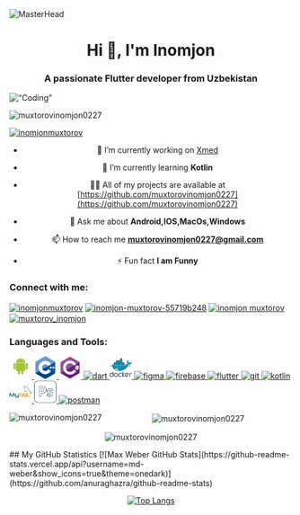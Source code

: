 <img src="https://camo.githubusercontent.com/7837f4bc8d5b8cf769702bc69957eee0511490a8b63cee82d8a160692ceb9d55/68747470733a2f2f6d69726f2e6d656469756d2e636f6d2f6d61782f313430302f312a766b6649346e464e6865433576307037777a447447672e676966" alt="MasterHead" data-canonical-src="https://miro.medium.com/max/1400/1*vkfI4nFNheC5v0p7wzDtGg.gif" style="max-width: 100%; display: inline-block;" data-target="animated-image.originalImage">
<h1 align="center">Hi 👋, I'm Inomjon</h1>
<h3 align="center">A passionate Flutter developer from Uzbekistan</h3>
<t align="center">
  <img alt=“Coding” align=“center” src="https://cdn.dribbble.com/users/1162077/screenshots/3848914/programmer.gif" width="400">
<p align="left"> <img src="https://komarev.com/ghpvc/?username=muxtorovinomjon0227&label=Profile%20views&color=0e75b6&style=flat" alt="muxtorovinomjon0227" /> </p>
  
<p align="left"> <a href="https://twitter.com/inomjonmuxtorov" target="blank"><img src="https://img.shields.io/twitter/follow/inomjonmuxtorov?logo=twitter&style=for-the-badge" alt="inomjonmuxtorov" /></a> </p>

- 🔭 I’m currently working on [Xmed](https://play.google.com/store/apps/details?id=com.telehealth.xmed&hl=en&gl=US)

- 🌱 I’m currently learning **Kotlin**

- 👨‍💻 All of my projects are available at [https://github.com/muxtorovinomjon0227](https://github.com/muxtorovinomjon0227)

- 💬 Ask me about **Android,IOS,MacOs,Windows**

- 📫 How to reach me **muxtorovinomjon0227@gmail.com**

- ⚡ Fun fact **I am Funny**

<h3 align="left">Connect with me:</h3>
<p align="left">
<a href="https://twitter.com/inomjonmuxtorov" target="blank"><img align="center" src="https://raw.githubusercontent.com/rahuldkjain/github-profile-readme-generator/master/src/images/icons/Social/twitter.svg" alt="inomjonmuxtorov" height="30" width="40" /></a>
<a href="https://linkedin.com/in/inomjon-muxtorov-55719b248" target="blank"><img align="center" src="https://raw.githubusercontent.com/rahuldkjain/github-profile-readme-generator/master/src/images/icons/Social/linked-in-alt.svg" alt="inomjon-muxtorov-55719b248" height="30" width="40" /></a>
<a href="https://fb.com/inomjon muxtorov" target="blank"><img align="center" src="https://raw.githubusercontent.com/rahuldkjain/github-profile-readme-generator/master/src/images/icons/Social/facebook.svg" alt="inomjon muxtorov" height="30" width="40" /></a>
<a href="https://instagram.com/muxtorov_inomjon" target="blank"><img align="center" src="https://raw.githubusercontent.com/rahuldkjain/github-profile-readme-generator/master/src/images/icons/Social/instagram.svg" alt="muxtorov_inomjon" height="30" width="40" /></a>
</p>

<h3 align="left">Languages and Tools:</h3>
<p align="left"> <a href="https://developer.android.com" target="_blank" rel="noreferrer"> <img src="https://raw.githubusercontent.com/devicons/devicon/master/icons/android/android-original-wordmark.svg" alt="android" width="40" height="40"/> </a> <a href="https://www.w3schools.com/cpp/" target="_blank" rel="noreferrer"> <img src="https://raw.githubusercontent.com/devicons/devicon/master/icons/cplusplus/cplusplus-original.svg" alt="cplusplus" width="40" height="40"/> </a> <a href="https://www.w3schools.com/cs/" target="_blank" rel="noreferrer"> <img src="https://raw.githubusercontent.com/devicons/devicon/master/icons/csharp/csharp-original.svg" alt="csharp" width="40" height="40"/> </a> <a href="https://dart.dev" target="_blank" rel="noreferrer"> <img src="https://www.vectorlogo.zone/logos/dartlang/dartlang-icon.svg" alt="dart" width="40" height="40"/> </a> <a href="https://www.docker.com/" target="_blank" rel="noreferrer"> <img src="https://raw.githubusercontent.com/devicons/devicon/master/icons/docker/docker-original-wordmark.svg" alt="docker" width="40" height="40"/> </a> <a href="https://www.figma.com/" target="_blank" rel="noreferrer"> <img src="https://www.vectorlogo.zone/logos/figma/figma-icon.svg" alt="figma" width="40" height="40"/> </a> <a href="https://firebase.google.com/" target="_blank" rel="noreferrer"> <img src="https://www.vectorlogo.zone/logos/firebase/firebase-icon.svg" alt="firebase" width="40" height="40"/> </a> <a href="https://flutter.dev" target="_blank" rel="noreferrer"> <img src="https://www.vectorlogo.zone/logos/flutterio/flutterio-icon.svg" alt="flutter" width="40" height="40"/> </a> <a href="https://git-scm.com/" target="_blank" rel="noreferrer"> <img src="https://www.vectorlogo.zone/logos/git-scm/git-scm-icon.svg" alt="git" width="40" height="40"/> </a> <a href="https://kotlinlang.org" target="_blank" rel="noreferrer"> <img src="https://www.vectorlogo.zone/logos/kotlinlang/kotlinlang-icon.svg" alt="kotlin" width="40" height="40"/> </a> <a href="https://www.mysql.com/" target="_blank" rel="noreferrer"> <img src="https://raw.githubusercontent.com/devicons/devicon/master/icons/mysql/mysql-original-wordmark.svg" alt="mysql" width="40" height="40"/> </a> <a href="https://www.photoshop.com/en" target="_blank" rel="noreferrer"> <img src="https://raw.githubusercontent.com/devicons/devicon/master/icons/photoshop/photoshop-line.svg" alt="photoshop" width="40" height="40"/> </a> <a href="https://postman.com" target="_blank" rel="noreferrer"> <img src="https://www.vectorlogo.zone/logos/getpostman/getpostman-icon.svg" alt="postman" width="40" height="40"/> </a> </p>

<p><img align="left" src="https://github-readme-stats.vercel.app/api/top-langs?username=muxtorovinomjon0227&show_icons=true&locale=en&layout=compact" alt="muxtorovinomjon0227" /></p>

<p>&nbsp;<img align="center" src="https://github-readme-stats.vercel.app/api?username=muxtorovinomjon0227&show_icons=true&locale=en" alt="muxtorovinomjon0227" /></p>

<p><img align="center" src="https://github-readme-streak-stats.herokuapp.com/?user=muxtorovinomjon0227&" alt="muxtorovinomjon0227" /></p>
## My GitHub Statistics
[![Max Weber GitHub Stats](https://github-readme-stats.vercel.app/api?username=md-weber&show_icons=true&theme=onedark)](https://github.com/anuraghazra/github-readme-stats)

[![Top Langs](https://github-readme-stats.vercel.app/api/top-langs/?username=md-weber)](https://github.com/anuraghazra/github-readme-stats)

